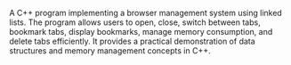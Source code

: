  A C++ program implementing a browser management system using linked lists. The program allows users to open, close, switch between tabs, bookmark tabs, display bookmarks, manage memory
 consumption, and delete tabs efficiently. It provides a practical demonstration of data structures and memory management concepts in C++.
